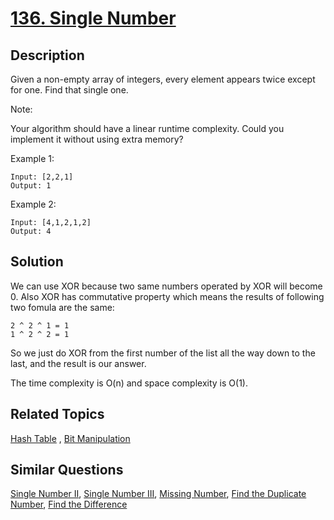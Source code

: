 # [136. Single Number](https://leetcode.com/problems/single-number)

## Description

Given a non-empty array of integers, every element appears twice except for one. Find that single one.

Note:

Your algorithm should have a linear runtime complexity. Could you implement it without using extra memory?

Example 1:

```
Input: [2,2,1]
Output: 1
```

Example 2:

```
Input: [4,1,2,1,2]
Output: 4
```

## Solution

We can use XOR because two same numbers operated by XOR will become 0. Also XOR has commutative property which means the results of following two fomula are the same:

```
2 ^ 2 ^ 1 = 1
1 ^ 2 ^ 2 = 1
```

So we just do XOR from the first number of the list all the way down to the last, and the result is our answer.

The time complexity is O(n) and space complexity is O(1).

## Related Topics

[Hash Table](https://leetcode.com/tag/hash-table/) , [Bit Manipulation](https://leetcode.com/tag/bit-manipulation/) 

## Similar Questions

[Single Number II](https://leetcode.com/problems/single-number-ii/), [Single Number III](https://leetcode.com/problems/single-number-iii/), [Missing Number](https://leetcode.com/problems/missing-number/), [Find the Duplicate Number](https://leetcode.com/problems/find-the-duplicate-number/), [Find the Difference](https://leetcode.com/problems/find-the-difference/)
